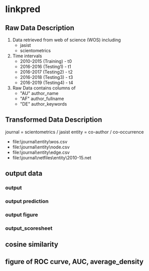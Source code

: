 # linkpred
## Raw Data Description
1. Data retrieved from web of science (WOS) including
    * jasist
    * scientometrics
2. Time intervals
    * 2010-2015 (Training) - t0
    * 2016-2016 (Testing1) - t1
    * 2016-2017 (Testing2) - t2
    * 2016-2018 (Testing3) - t3
    * 2016-2019 (Testing4) - t4
3. Raw Data contains columns of 
    * "AU" author_name
    * "AF" author_fullname
    * "DE" author_keywords

## Transformed Data Description
journal = scientometrics / jasist
entity = co-author / co-occurrence
* file:\\journal\\entity\\wos.csv
* file:\\journal\\entity\\node.csv
* file:\\journal\\entity\\edge.csv
* file:\\journal\\netfiles\\entity\\2010-15.net

## output data
### output
### output prediction
### output figure
### output_scoresheet

## cosine similarity

## figure of ROC curve, AUC, average_density



